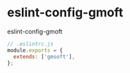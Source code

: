# eslint-config-gmoft
 eslint-config-gmoft

```js
// .eslintrc.js
module.exports = {
  extends: ['gmsoft'],
};
```
